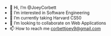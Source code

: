 - 👋 Hi, I’m @JoeyCorbett
- 👀 I’m interested in Software Engineering
- 🌱 I’m currently taking Harvard CS50
- 💞️ I’m looking to collaborate on Web Applications
- 📫 How to reach me corbettjoey9@gmail.com

<!---
JoeyCorbett/JoeyCorbett is a ✨ special ✨ repository because its `README.md` (this file) appears on your GitHub profile.
You can click the Preview link to take a look at your changes.
--->
